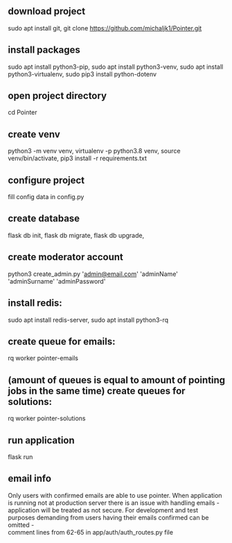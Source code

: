 download project
--------------
sudo apt install git,
git clone https://github.com/michaljk1/Pointer.git

install packages
--------------
sudo apt install python3-pip,
sudo apt install python3-venv,
sudo apt install python3-virtualenv,
sudo pip3 install python-dotenv

open project directory
-------------
cd Pointer

create venv
--------------
python3 -m venv venv,
virtualenv -p python3.8 venv,
source venv/bin/activate,
pip3 install -r requirements.txt

configure project
--------------
fill config data in config.py

create database
--------------
flask db init,
flask db migrate,
flask db upgrade,

create moderator account
--------------
python3 create_admin.py 'admin@email.com' 'adminName' 'adminSurname' 'adminPassword'

install redis:
--------------
sudo apt install redis-server,
sudo apt install python3-rq

create queue for emails:
--------------
rq worker pointer-emails

(amount of queues is equal to amount of pointing jobs in the same time)
create queues for solutions:
--------------
rq worker pointer-solutions

run application
--------------
flask run

email info
--------------
Only users with confirmed emails are able to use pointer. When application is running not at production server there is an issue with handling emails - application will be treated as not secure. For development and test purposes demanding from users having their emails confirmed can be omitted -   
comment lines from 62-65 in app/auth/auth_routes.py file
